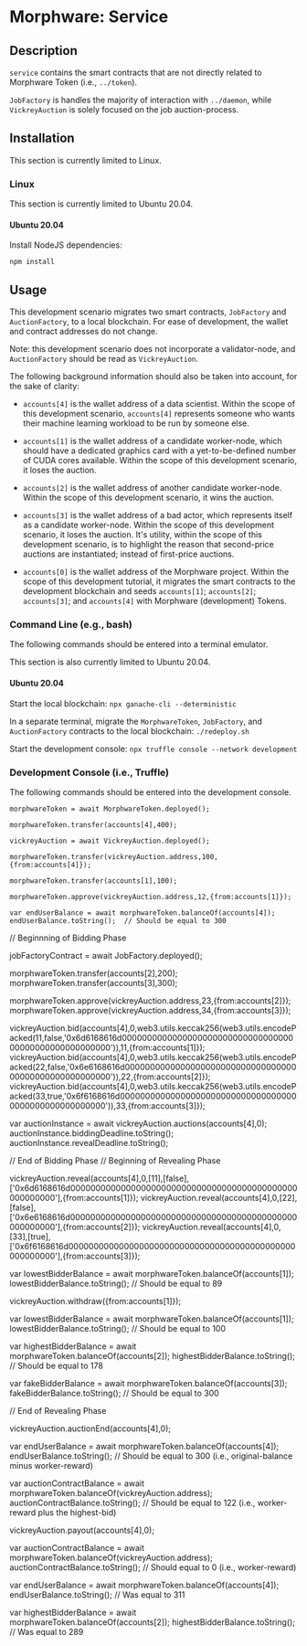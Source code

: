 # Morphware: Service

## Description

`service` contains the smart contracts that are not directly related to
Morphware Token (i.e., `../token`).

`JobFactory` is handles the majority of interaction with `../daemon`,
while `VickreyAuction` is solely focused on the job auction-process.

## Installation

This section is currently limited to Linux.

### Linux

This section is currently limited to Ubuntu 20.04.

#### Ubuntu 20.04

Install NodeJS dependencies:

`npm install`

## Usage

This development scenario migrates two smart contracts, `JobFactory`
and `AuctionFactory`, to a local blockchain.  For ease of development,
the wallet and contract addresses do not change.

Note: this development scenario does not incorporate a validator-node,
and `AuctionFactory` should be read as `VickreyAuction`.

The following background information should also be taken into account,
for the sake of clarity:

- `accounts[4]` is the wallet address of a data scientist. Within the
scope of this development scenario, `accounts[4]` represents someone 
who wants their machine learning workload to be run by someone else.

- `accounts[1]` is the wallet address of a candidate worker-node, which
should have a dedicated graphics card with a yet-to-be-defined number
of CUDA cores available.  Within the scope of this development
scenario, it loses the auction.

- `accounts[2]` is the wallet address of another candidate worker-node.
Within the scope of this development scenario, it wins the auction.

- `accounts[3]` is the wallet address of a bad actor, which represents
itself as a candidate worker-node. Within the scope of this development
scenario, it loses the auction. It's utility, within the scope of this
development scenario, is to highlight the reason that second-price
auctions are instantiated; instead of first-price auctions.

- `accounts[0]` is the wallet address of the Morphware project. Within
the scope of this development tutorial, it migrates the smart contracts
to the development blockchain and seeds `accounts[1]`; `accounts[2]`;
`accounts[3]`; and `accounts[4]` with Morphware (development) Tokens.

### Command Line (e.g., bash)

The following commands should be entered into a terminal emulator.

This section is also currently limited to Ubuntu 20.04.

#### Ubuntu 20.04

Start the local blockchain:
`npx ganache-cli --deterministic`

In a separate terminal, migrate the `MorphwareToken`, `JobFactory`, and
`AuctionFactory` contracts to the local blockchain:
`./redeploy.sh`

Start the development console:
`npx truffle console --network development`

### Development Console (i.e., Truffle)

The following commands should be entered into the development console.

`morphwareToken = await MorphwareToken.deployed();`

`morphwareToken.transfer(accounts[4],400);`

`vickreyAuction = await VickreyAuction.deployed();`

`morphwareToken.transfer(vickreyAuction.address,100,{from:accounts[4]});`

`morphwareToken.transfer(accounts[1],100);`

`morphwareToken.approve(vickreyAuction.address,12,{from:accounts[1]});`

`var endUserBalance = await morphwareToken.balanceOf(accounts[4]);`
`endUserBalance.toString();  // Should be equal to 300`

// Beginnning of Bidding Phase

jobFactoryContract = await JobFactory.deployed();

morphwareToken.transfer(accounts[2],200);
morphwareToken.transfer(accounts[3],300);

morphwareToken.approve(vickreyAuction.address,23,{from:accounts[2]});
morphwareToken.approve(vickreyAuction.address,34,{from:accounts[3]});

vickreyAuction.bid(accounts[4],0,web3.utils.keccak256(web3.utils.encodePacked(11,false,'0x6d6168616d000000000000000000000000000000000000000000000000000000')),11,{from:accounts[1]});
vickreyAuction.bid(accounts[4],0,web3.utils.keccak256(web3.utils.encodePacked(22,false,'0x6e6168616d000000000000000000000000000000000000000000000000000000')),22,{from:accounts[2]});
vickreyAuction.bid(accounts[4],0,web3.utils.keccak256(web3.utils.encodePacked(33,true,'0x6f6168616d000000000000000000000000000000000000000000000000000000')),33,{from:accounts[3]});

var auctionInstance = await vickreyAuction.auctions(accounts[4],0);
auctionInstance.biddingDeadline.toString();
auctionInstance.revealDeadline.toString();

// End of Bidding Phase
// Beginning of Revealing Phase

vickreyAuction.reveal(accounts[4],0,[11],[false],['0x6d6168616d000000000000000000000000000000000000000000000000000000'],{from:accounts[1]});
vickreyAuction.reveal(accounts[4],0,[22],[false],['0x6e6168616d000000000000000000000000000000000000000000000000000000'],{from:accounts[2]});
vickreyAuction.reveal(accounts[4],0,[33],[true],['0x6f6168616d000000000000000000000000000000000000000000000000000000'],{from:accounts[3]});

var lowestBidderBalance = await morphwareToken.balanceOf(accounts[1]);
lowestBidderBalance.toString();  // Should be equal to 89

vickreyAuction.withdraw({from:accounts[1]});

var lowestBidderBalance = await morphwareToken.balanceOf(accounts[1]);
lowestBidderBalance.toString();  // Should be equal to 100

var highestBidderBalance = await morphwareToken.balanceOf(accounts[2]);
highestBidderBalance.toString(); // Should be equal to 178

var fakeBidderBalance = await morphwareToken.balanceOf(accounts[3]);
fakeBidderBalance.toString();    // Should be equal to 300


// End of Revealing Phase

vickreyAuction.auctionEnd(accounts[4],0);

var endUserBalance = await morphwareToken.balanceOf(accounts[4]);
endUserBalance.toString();    // Should be equal to 300 (i.e., original-balance minus worker-reward)

var auctionContractBalance = await morphwareToken.balanceOf(vickreyAuction.address);
auctionContractBalance.toString();     // Should be equal to 122 (i.e., worker-reward plus the highest-bid)

vickreyAuction.payout(accounts[4],0);

var auctionContractBalance = await morphwareToken.balanceOf(vickreyAuction.address);
auctionContractBalance.toString();     // Should equal to 0 (i.e., worker-reward)

var endUserBalance = await morphwareToken.balanceOf(accounts[4]);
endUserBalance.toString();    // Was equal to 311

var highestBidderBalance = await morphwareToken.balanceOf(accounts[2]);
highestBidderBalance.toString(); // Was equal to 289
